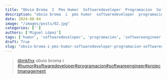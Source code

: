 ```yaml
---
title: "Obvio Broma  I  Pms Humor  Softwaredeveloper  Programacion  Softwareengineer  Projectmanagement"
description: "obvio broma  i  pms humor  softwaredeveloper  programacion  softwareengineer  projectmanagement"
date: 2024-08-04
image: "/images/posts/02.jpg"
categories: ['']
authors: ['Miguel López']
tags: ['humor', 'softwaredeveloper', 'programacion', 'softwareengineer', 'projectmanagement']
draft: True
slug: "obvio-broma-i-pms-humor-softwaredeveloper-programacion-softwareengineer-projectmanagement"
---
```


<blockquote class="tiktok-embed" cite="{https://www.tiktok.com/@mkfnx/video/6989003946308144390}" data-video-id="6989003946308144390" style="max-width: 605px;min-width: 325px;" > <section> <a target="_blank" title="@mkfnx" href="https://www.tiktok.com/@mkfnx?refer=embed">@mkfnx</a> obvio broma  i  </section> <a title="humor" target="_blank" href="https://www.tiktok.com/tag/humor?refer=embed">#humor</a><a title="softwaredeveloper" target="_blank" href="https://www.tiktok.com/tag/softwaredeveloper?refer=embed">#softwaredeveloper</a><a title="programacion" target="_blank" href="https://www.tiktok.com/tag/programacion?refer=embed">#programacion</a><a title="softwareengineer" target="_blank" href="https://www.tiktok.com/tag/softwareengineer?refer=embed">#softwareengineer</a><a title="projectmanagement" target="_blank" href="https://www.tiktok.com/tag/projectmanagement?refer=embed">#projectmanagement</a> </blockquote> <script async src="https://www.tiktok.com/embed.js"></script>

<ERROR PARSING>